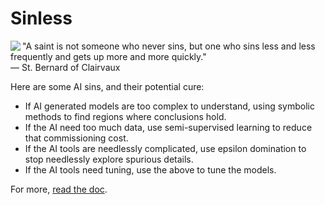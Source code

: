 # Sinless

<img align=left
src="https://images.gr-assets.com/authors/1228260867p4/2734978.jpg">
"A saint is not someone who never sins, but one who sins less and less 
frequently and gets up more and more quickly."<br>
― St. Bernard of Clairvaux


Here are some AI sins, and their potential cure:
-  If AI
generated models are too complex to understand, using symbolic
methods to find regions where conclusions hold. 
- If the AI
need too much data, use semi-supervised learning to reduce
that commissioning cost. 
- If the AI tools are needlessly
complicated, use epsilon domination to stop needlessly explore
spurious details. 
- If the AI tools need tuning, use the above
to tune the models.

For more, [read the doc](index.html).

